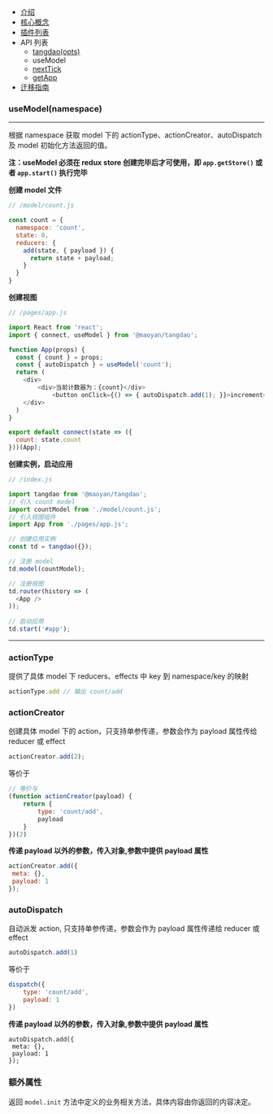 - [介绍](https://maoyantech.github.io/tangdao/introduction/index)
- [核心概念](https://maoyantech.github.io/core-concepts/index)
- [插件列表](https://maoyantech.github.io/tangdao/plugins/index)
- API 列表
  - [tangdao(opts)](https://maoyantech.github.io/tangdao/api-reference/tangdao(opts))
  - useModel
  - [nextTick](https://maoyantech.github.io/tangdao/api-reference/next-tick)
  - [getApp](https://maoyantech.github.io/tangdao/api-reference/get-app)
- [迁移指南](https://maoyantech.github.io/tangdao/migration-guide/index)

### useModel(namespace)

---

根据 namespace 获取 model 下的 actionType、actionCreator、autoDispatch 及 model 初始化方法返回的值。

**注：useModel 必须在 redux store 创建完毕后才可使用，即 ``app.getStore()`` 或者 ``app.start()`` 执行完毕**

**创建 model 文件**

```javascript
// /model/count.js

const count = {
  namespace: 'count',
  state: 0,
  reducers: {
    add(state, { payload }) {
      return state + payload;
    }
  }
}

```

**创建视图**

```javascript
// /pages/app.js

import React from 'react';
import { connect, useModel } from '@maoyan/tangdao';

function App(props) {
  const { count } = props;
  const { autoDispatch } = useModel('count');
  return (
  	<div>
    	<div>当前计数器为：{count}</div>
			<button onClick={() => { autoDispatch.add(1); }}>increment</button>
    </div>
  )
}

export default connect(state => ({
  count: state.count
}))(App);
```

**创建实例，启动应用**

```javascript
// /index.js

import tangdao from '@maoyan/tangdao';
// 引入 count model
import countModel from './model/count.js';
// 引入视图组件
import App from './pages/app.js';

// 创建应用实例
const td = tangdao({});

// 注册 model
td.model(countModel);

// 注册视图
td.router(history => (
  <App />
));
          
// 启动应用
td.start('#app');
```

---

### actionType

提供了具体 model 下 reducers、effects 中 key 到 namespace/key 的映射

```javascript
actionType.add // 输出 count/add
```

### actionCreator

创建具体 model 下的 action，只支持单参传递，参数会作为 payload 属性传给 reducer 或 effect

```javascript
actionCreator.add(2);
```

等价于

```javascript
// 等价与
(function actionCreator(payload) {
	return {
		type: 'count/add',
		payload
	}
})(2)
```

**传递 payload 以外的参数，传入对象,参数中提供 payload 属性**

```javascript
actionCreator.add({
 meta: {},
 payload: 1
});
```

### autoDispatch

自动派发 action, 只支持单参传递，参数会作为 payload 属性传递给 reducer 或 effect

```javascript
autoDispatch.add(1)
```

 等价于

```javascript
dispatch({
	type: 'count/add',
	payload: 1
})
```

**传递 payload 以外的参数，传入对象,参数中提供 payload 属性**

```
autoDispatch.add({
 meta: {},
 payload: 1
});
```

### 额外属性

返回 ``model.init`` 方法中定义的业务相关方法，具体内容由你返回的内容决定。